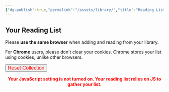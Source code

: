 ```yaml
---
{"dg-publish":true,"permalink":"/assets/library/","title":"Reading List","hide":true}
---
```


## Your Reading List

Please **use the same browser** when adding and reading from your library.

For **Chrome** users, please don't clear your cookies. Chrome stores your list using cookies, unlike other browsers.

<button id="reset-collection" class="squared-button" style="color: red; font-size: 16px;">Reset Collection</button>
<div id="library-display"></div>

<script src="https://starryxoxo.github.io/treeajmgar/src/helpers/user/scripts/library.js"></script>

<noscript>
  <p style="color: red; font-weight: bold; text-align: center;">
    Your JavaScript setting is not turned on. Your reading list relies on JS to gather your list.
  </p>
</noscript>